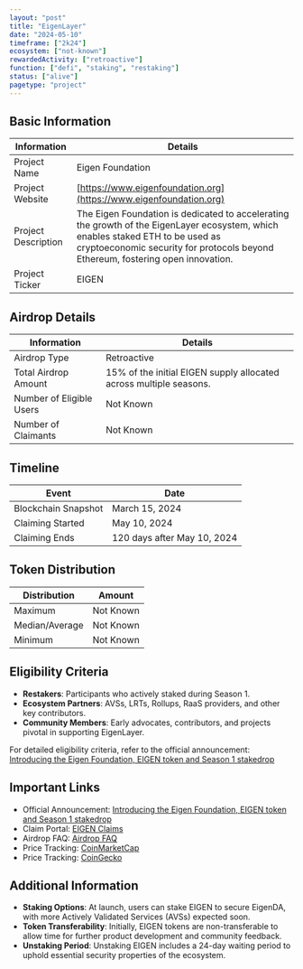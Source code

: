 ```yaml
---
layout: "post"
title: "EigenLayer"
date: "2024-05-10"
timeframe: ["2k24"]
ecosystem: ["not-known"]
rewardedActivity: ["retroactive"]
function: ["defi", "staking", "restaking"]
status: ["alive"]
pagetype: "project"
---
```


## Basic Information

| Information         | Details                                                                                                                                                                                                            |
| ------------------- | ------------------------------------------------------------------------------------------------------------------------------------------------------------------------------------------------------------------ |
| Project Name        | Eigen Foundation                                                                                                                                                                                                   |
| Project Website     | [https://www.eigenfoundation.org](https://www.eigenfoundation.org)                                                                                                                                                 |
| Project Description | The Eigen Foundation is dedicated to accelerating the growth of the EigenLayer ecosystem, which enables staked ETH to be used as cryptoeconomic security for protocols beyond Ethereum, fostering open innovation. |
| Project Ticker      | EIGEN                                                                                                                                                                                                              |

## Airdrop Details

| Information              | Details                                                            |
| ------------------------ | ------------------------------------------------------------------ |
| Airdrop Type             | Retroactive                                                        |
| Total Airdrop Amount     | 15% of the initial EIGEN supply allocated across multiple seasons. |
| Number of Eligible Users | Not Known                                                          |
| Number of Claimants      | Not Known                                                          |

## Timeline

| Event               | Date                        |
| ------------------- | --------------------------- |
| Blockchain Snapshot | March 15, 2024              |
| Claiming Started    | May 10, 2024                |
| Claiming Ends       | 120 days after May 10, 2024 |

## Token Distribution

| Distribution   | Amount    |
| -------------- | --------- |
| Maximum        | Not Known |
| Median/Average | Not Known |
| Minimum        | Not Known |

## Eligibility Criteria

- **Restakers**: Participants who actively staked during Season 1.
- **Ecosystem Partners**: AVSs, LRTs, Rollups, RaaS providers, and other key contributors.
- **Community Members**: Early advocates, contributors, and projects pivotal in supporting EigenLayer.

For detailed eligibility criteria, refer to the official announcement: [Introducing the Eigen Foundation, EIGEN token and Season 1 stakedrop](https://blog.eigenfoundation.org/announcement/)

## Important Links

- Official Announcement: [Introducing the Eigen Foundation, EIGEN token and Season 1 stakedrop](https://blog.eigenfoundation.org/announcement/)
- Claim Portal: [EIGEN Claims](https://claims.eigenfoundation.org)
- Airdrop FAQ: [Airdrop FAQ](https://docs.eigenfoundation.org)
- Price Tracking: [CoinMarketCap](https://coinmarketcap.com/currencies/eigen)
- Price Tracking: [CoinGecko](https://www.coingecko.com/en/coins/eigen)

## Additional Information

- **Staking Options**: At launch, users can stake EIGEN to secure EigenDA, with more Actively Validated Services (AVSs) expected soon.
- **Token Transferability**: Initially, EIGEN tokens are non-transferable to allow time for further product development and community feedback.
- **Unstaking Period**: Unstaking EIGEN includes a 24-day waiting period to uphold essential security properties of the ecosystem.